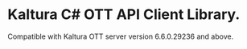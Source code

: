 # Kaltura C# OTT API Client Library.
Compatible with Kaltura OTT server version 6.6.0.29236 and above.
